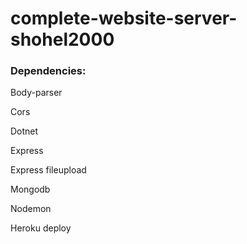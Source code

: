 # complete-website-server-shohel2000
<h3>Dependencies:</h3>
<p>Body-parser</p>
<p>Cors</p>
<p>Dotnet</p>
<p>Express</p>
<p>Express fileupload</p>
<p>Mongodb</p>
<p>Nodemon</p>
<p>Heroku deploy</p>
